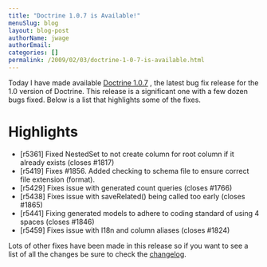 ```yaml
---
title: "Doctrine 1.0.7 is Available!"
menuSlug: blog
layout: blog-post
authorName: jwage
authorEmail:
categories: []
permalink: /2009/02/03/doctrine-1-0-7-is-available.html
---
```

Today I have made available [Doctrine
1.0.7](http://www.doctrine-project.org/download) , the latest bug fix
release for the 1.0 version of Doctrine. This release is a significant
one with a few dozen bugs fixed. Below is a list that highlights some of
the fixes.

Highlights
==========

-   [r5361] Fixed NestedSet to not create column for root column if it
    already exists (closes \#1817)
-   [r5419] Fixes \#1856. Added checking to schema file to ensure
    correct file extension (format).
-   [r5429] Fixes issue with generated count queries (closes \#1766)
-   [r5438] Fixes issue with saveRelated() being called too early
    (closes \#1865)
-   [r5441] Fixing generated models to adhere to coding standard of
    using 4 spaces (closes \#1846)
-   [r5459] Fixes issue with I18n and column aliases (closes \#1824)

Lots of other fixes have been made in this release so if you want to see
a list of all the changes be sure to check the
[changelog](http://www.doctrine-project.org/change_log/1_0_7).
